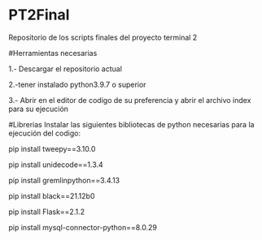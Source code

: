 # PT2Final
Repositorio de los scripts finales del proyecto terminal 2

#Herramientas necesarias

1.- Descargar el repositorio actual

2.-tener instalado python3.9.7 o superior

3.- Abrir en el editor de codigo de su preferencia y abrir el archivo index para su ejecución




#Librerias
Instalar las siguientes bibliotecas de python necesarias para la ejecución del codigo:


pip install tweepy==3.10.0

pip install unidecode==1.3.4

pip install gremlinpython==3.4.13

pip install black==21.12b0

pip install Flask==2.1.2

pip install mysql-connector-python==8.0.29


